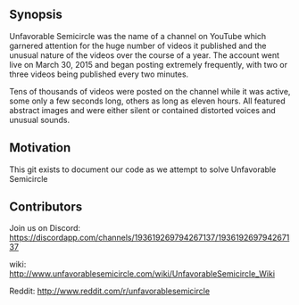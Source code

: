 ## Synopsis

Unfavorable Semicircle was the name of a channel on YouTube which garnered attention for the huge number of videos it published and the unusual nature of the videos over the course of a year. The account went live on March 30, 2015 and began posting extremely frequently, with two or three videos being published every two minutes.

Tens of thousands of videos were posted on the channel while it was active, some only a few seconds long, others as long as eleven hours. All featured abstract images and were either silent or contained distorted voices and unusual sounds. 

## Motivation

This git exists to document our code as we attempt to solve Unfavorable Semicircle

## Contributors

Join us on Discord: https://discordapp.com/channels/193619269794267137/193619269794267137

wiki: http://www.unfavorablesemicircle.com/wiki/UnfavorableSemicircle_Wiki

Reddit: http://www.reddit.com/r/unfavorablesemicircle
